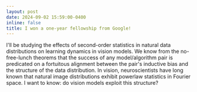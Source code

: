 ```yaml
---
layout: post
date: 2024-09-02 15:59:00-0400
inline: false
title: I won a one-year fellowship from Google!
---
```


I'll be studying the effects of second-order statistics in natural data distributions on learning dynamics in vision models. We know from the no-free-lunch theorems that the success of any model/algorithm pair is predicated on a fortuitous alignment between the pair's inductive bias and the structure of the data distribution. In vision, neuroscientists have long known that natural image distributions exhibit powerlaw statistics in Fourier space. I want to know: do vision models exploit this structure?
